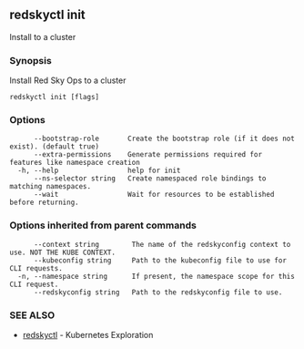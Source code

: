 ## redskyctl init

Install to a cluster

### Synopsis

Install Red Sky Ops to a cluster

```
redskyctl init [flags]
```

### Options

```
      --bootstrap-role       Create the bootstrap role (if it does not exist). (default true)
      --extra-permissions    Generate permissions required for features like namespace creation
  -h, --help                 help for init
      --ns-selector string   Create namespaced role bindings to matching namespaces.
      --wait                 Wait for resources to be established before returning.
```

### Options inherited from parent commands

```
      --context string        The name of the redskyconfig context to use. NOT THE KUBE CONTEXT.
      --kubeconfig string     Path to the kubeconfig file to use for CLI requests.
  -n, --namespace string      If present, the namespace scope for this CLI request.
      --redskyconfig string   Path to the redskyconfig file to use.
```

### SEE ALSO

* [redskyctl](redskyctl.md)	 - Kubernetes Exploration

